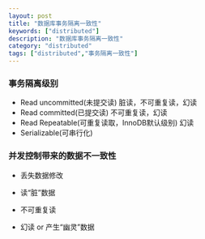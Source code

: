 ```yaml
---
layout: post
title: "数据库事务隔离一致性"
keywords: ["distributed"]
description: "数据库事务隔离一致性"
category: "distributed"
tags: ["distributed","事务隔离一致性"]
---
```


### 事务隔离级别

* Read uncommitted(未提交读)
    脏读，不可重复读，幻读
* Read committed(已提交读)
    不可重复读，幻读
* Read Repeatable(可重复读取，InnoDB默认级别)
    幻读
* Serializable(可串行化)

### 并发控制带来的数据不一致性

* 丢失数据修改
    
* 读“脏”数据
    
* 不可重复读
    
* 幻读 or 产生“幽灵”数据
